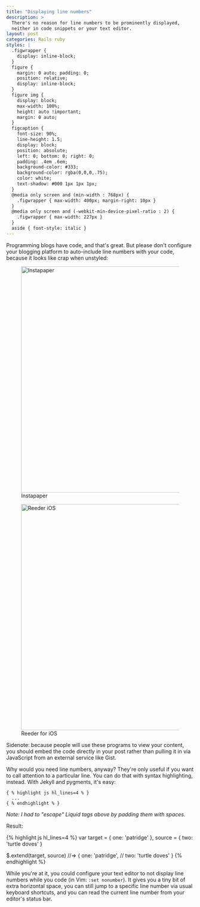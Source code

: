 ```yaml
---
title: "Displaying line numbers"
description: >
  There's no reason for line numbers to be prominently displayed,
  neither in code snippets or your text editor.
layout: post
categories: Rails ruby
styles: |
  .figwrapper {
    display: inline-block;
  }
  figure {
    margin: 0 auto; padding: 0;
    position: relative;
    display: inline-block;
  }
  figure img {
    display: block;
    max-width: 100%;
    height: auto !important;
    margin: 0 auto;
  }
  figcaption {
    font-size: 90%;
    line-height: 1.5;
    display: block;
    position: absolute;
    left: 0; bottom: 0; right: 0;
    padding: .4em .6em;
    background-color: #333;
    background-color: rgba(0,0,0,.75);
    color: white;
    text-shadow: #000 1px 1px 1px;
  }
  @media only screen and (min-width : 768px) {
    .figwrapper { max-width: 400px; margin-right: 10px }
  }
  @media only screen and (-webkit-min-device-pixel-ratio : 2) {
    .figwrapper { max-width: 227px }
  }
  aside { font-style: italic }
---
```


Programming blogs have code, and that's great. But please don't configure your
blogging platform to auto-include line numbers with your code, because it looks
like crap when unstyled:

<div class=figwrapper><figure>
<img src="http://img.skitch.com/20120621-cssssshprkdibqmwc5g8fr5wxm.png" width="455" height="606" alt="Instapaper">
<figcaption>Instapaper</figcaption>
</figure></div>

<div class=figwrapper><figure>
<img src="http://img.skitch.com/20120621-1ysxc3r29cqfj1ihkc2q9jc8ca.png" width="455" height="606" alt="Reeder iOS">
<figcaption>Reeder for iOS</figcaption>
</figure></div>

<div><aside>
  Sidenote: because people will use these programs to view your content, you
  should embed the code directly in your post rather than pulling it in via
  JavaScript from an external service like Gist.
</aside></div>

Why would you need line numbers, anyway? They're only useful if you want to call
attention to a particular line. You can do that with syntax highlighting,
instead. With Jekyll and pygments, it's easy:

    { % highlight js hl_lines=4 % }
      ...
    { % endhighlight % }

_Note: I had to "escape" Liquid tags above by padding them with spaces._

Result:

{% highlight js hl_lines=4 %}
var target = { one: 'patridge' },
    source = { two: 'turtle doves' }

$.extend(target, source)
//=> { one: 'patridge',
//     two: 'turtle doves' }
{% endhighlight %}

While you're at it, you could configure your text editor to not display line
numbers while you code (in Vim: `:set nonumber`). It gives you a tiny bit of
extra horizontal space, you can still jump to a specific line number via
usual keyboard shortcuts, and you can read the current line number from your
editor's status bar.
